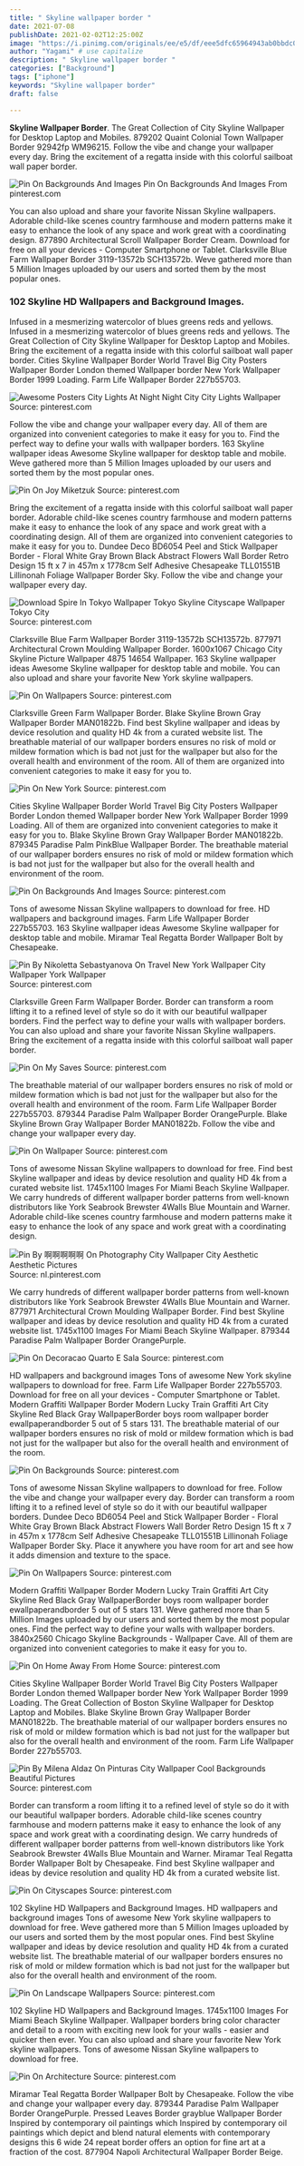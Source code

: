 ```yaml
---
title: " Skyline wallpaper border "
date: 2021-07-08
publishDate: 2021-02-02T12:25:00Z
image: "https://i.pinimg.com/originals/ee/e5/df/eee5dfc65964943ab0bbdc0f7b134b17.png"
author: "Yagami" # use capitalize
description: " Skyline wallpaper border "
categories: ["Background"]
tags: ["iphone"]
keywords: "Skyline wallpaper border"
draft: false

---
```



**Skyline Wallpaper Border**. The Great Collection of City Skyline Wallpaper for Desktop Laptop and Mobiles. 879202 Quaint Colonial Town Wallpaper Border 92942fp WM96215. Follow the vibe and change your wallpaper every day. Bring the excitement of a regatta inside with this colorful sailboat wall paper border.

![Pin On Backgrounds And Images](https://i.pinimg.com/originals/a1/20/43/a12043713444b6b319f4427f492bfe38.jpg "Pin On Backgrounds And Images")
Pin On Backgrounds And Images From pinterest.com


You can also upload and share your favorite Nissan Skyline wallpapers. Adorable child-like scenes country farmhouse and modern patterns make it easy to enhance the look of any space and work great with a coordinating design. 877890 Architectural Scroll Wallpaper Border Cream. Download for free on all your devices - Computer Smartphone or Tablet. Clarksville Blue Farm Wallpaper Border 3119-13572b SCH13572b. Weve gathered more than 5 Million Images uploaded by our users and sorted them by the most popular ones.

### 102 Skyline HD Wallpapers and Background Images.

Infused in a mesmerizing watercolor of blues greens reds and yellows. Infused in a mesmerizing watercolor of blues greens reds and yellows. The Great Collection of City Skyline Wallpaper for Desktop Laptop and Mobiles. Bring the excitement of a regatta inside with this colorful sailboat wall paper border. Cities Skyline Wallpaper Border World Travel Big City Posters Wallpaper Border London themed Wallpaper border New York Wallpaper Border 1999 Loading. Farm Life Wallpaper Border 227b55703.


![Awesome Posters City Lights At Night Night City City Lights Wallpaper](https://i.pinimg.com/originals/e5/03/10/e503101ceba17b7c859d9ebfcfc95b17.jpg "Awesome Posters City Lights At Night Night City City Lights Wallpaper")
Source: pinterest.com

Follow the vibe and change your wallpaper every day. All of them are organized into convenient categories to make it easy for you to. Find the perfect way to define your walls with wallpaper borders. 163 Skyline wallpaper ideas Awesome Skyline wallpaper for desktop table and mobile. Weve gathered more than 5 Million Images uploaded by our users and sorted them by the most popular ones.

![Pin On Joy Miketzuk](https://i.pinimg.com/originals/3c/92/cb/3c92cb653815e8f8d9b1ce2c8ca313eb.jpg "Pin On Joy Miketzuk")
Source: pinterest.com

Bring the excitement of a regatta inside with this colorful sailboat wall paper border. Adorable child-like scenes country farmhouse and modern patterns make it easy to enhance the look of any space and work great with a coordinating design. All of them are organized into convenient categories to make it easy for you to. Dundee Deco BD6054 Peel and Stick Wallpaper Border - Floral White Gray Brown Black Abstract Flowers Wall Border Retro Design 15 ft x 7 in 457m x 1778cm Self Adhesive Chesapeake TLL01551B Lillinonah Foliage Wallpaper Border Sky. Follow the vibe and change your wallpaper every day.

![Download Spire In Tokyo Wallpaper Tokyo Skyline Cityscape Wallpaper Tokyo City](https://i.pinimg.com/originals/de/91/a4/de91a49906e0b0b71fe3a92156a2cf3f.jpg "Download Spire In Tokyo Wallpaper Tokyo Skyline Cityscape Wallpaper Tokyo City")
Source: pinterest.com

Clarksville Blue Farm Wallpaper Border 3119-13572b SCH13572b. 877971 Architectural Crown Moulding Wallpaper Border. 1600x1067 Chicago City Skyline Picture Wallpaper 4875 14654 Wallpaper. 163 Skyline wallpaper ideas Awesome Skyline wallpaper for desktop table and mobile. You can also upload and share your favorite New York skyline wallpapers.

![Pin On Wallpapers](https://i.pinimg.com/originals/e1/92/2d/e1922dae66c8b8b12edd62d11c0b572b.jpg "Pin On Wallpapers")
Source: pinterest.com

Clarksville Green Farm Wallpaper Border. Blake Skyline Brown Gray Wallpaper Border MAN01822b. Find best Skyline wallpaper and ideas by device resolution and quality HD 4k from a curated website list. The breathable material of our wallpaper borders ensures no risk of mold or mildew formation which is bad not just for the wallpaper but also for the overall health and environment of the room. All of them are organized into convenient categories to make it easy for you to.

![Pin On New York](https://i.pinimg.com/originals/ae/29/59/ae2959ecb492fd81a6351fda26e06863.jpg "Pin On New York")
Source: pinterest.com

Cities Skyline Wallpaper Border World Travel Big City Posters Wallpaper Border London themed Wallpaper border New York Wallpaper Border 1999 Loading. All of them are organized into convenient categories to make it easy for you to. Blake Skyline Brown Gray Wallpaper Border MAN01822b. 879345 Paradise Palm PinkBlue Wallpaper Border. The breathable material of our wallpaper borders ensures no risk of mold or mildew formation which is bad not just for the wallpaper but also for the overall health and environment of the room.

![Pin On Backgrounds And Images](https://i.pinimg.com/originals/a1/20/43/a12043713444b6b319f4427f492bfe38.jpg "Pin On Backgrounds And Images")
Source: pinterest.com

Tons of awesome Nissan Skyline wallpapers to download for free. HD wallpapers and background images. Farm Life Wallpaper Border 227b55703. 163 Skyline wallpaper ideas Awesome Skyline wallpaper for desktop table and mobile. Miramar Teal Regatta Border Wallpaper Bolt by Chesapeake.

![Pin By Nikoletta Sebastyanova On Travel New York Wallpaper City Wallpaper York Wallpaper](https://i.pinimg.com/originals/a0/cb/8e/a0cb8eb6e343437aff382fbe0091be66.jpg "Pin By Nikoletta Sebastyanova On Travel New York Wallpaper City Wallpaper York Wallpaper")
Source: pinterest.com

Clarksville Green Farm Wallpaper Border. Border can transform a room lifting it to a refined level of style so do it with our beautiful wallpaper borders. Find the perfect way to define your walls with wallpaper borders. You can also upload and share your favorite Nissan Skyline wallpapers. Bring the excitement of a regatta inside with this colorful sailboat wall paper border.

![Pin On My Saves](https://i.pinimg.com/originals/d8/7e/e3/d87ee381e69fc49b0686855f65df920c.jpg "Pin On My Saves")
Source: pinterest.com

The breathable material of our wallpaper borders ensures no risk of mold or mildew formation which is bad not just for the wallpaper but also for the overall health and environment of the room. Farm Life Wallpaper Border 227b55703. 879344 Paradise Palm Wallpaper Border OrangePurple. Blake Skyline Brown Gray Wallpaper Border MAN01822b. Follow the vibe and change your wallpaper every day.

![Pin On Wallpaper](https://i.pinimg.com/originals/4a/5a/9b/4a5a9b3ecd4a0e0b78242a61bd7f8541.jpg "Pin On Wallpaper")
Source: pinterest.com

Tons of awesome Nissan Skyline wallpapers to download for free. Find best Skyline wallpaper and ideas by device resolution and quality HD 4k from a curated website list. 1745x1100 Images For Miami Beach Skyline Wallpaper. We carry hundreds of different wallpaper border patterns from well-known distributors like York Seabrook Brewster 4Walls Blue Mountain and Warner. Adorable child-like scenes country farmhouse and modern patterns make it easy to enhance the look of any space and work great with a coordinating design.

![Pin By 啊啊啊啊啊 On Photography City Wallpaper City Aesthetic Aesthetic Pictures](https://i.pinimg.com/736x/01/1d/c2/011dc20de9455c3e28595802988681ea.jpg "Pin By 啊啊啊啊啊 On Photography City Wallpaper City Aesthetic Aesthetic Pictures")
Source: nl.pinterest.com

We carry hundreds of different wallpaper border patterns from well-known distributors like York Seabrook Brewster 4Walls Blue Mountain and Warner. 877971 Architectural Crown Moulding Wallpaper Border. Find best Skyline wallpaper and ideas by device resolution and quality HD 4k from a curated website list. 1745x1100 Images For Miami Beach Skyline Wallpaper. 879344 Paradise Palm Wallpaper Border OrangePurple.

![Pin On Decoracao Quarto E Sala](https://i.pinimg.com/474x/97/63/0e/97630ef62daee131fbd5cd35e48f7eb0.jpg "Pin On Decoracao Quarto E Sala")
Source: pinterest.com

HD wallpapers and background images Tons of awesome New York skyline wallpapers to download for free. Farm Life Wallpaper Border 227b55703. Download for free on all your devices - Computer Smartphone or Tablet. Modern Graffiti Wallpaper Border Modern Lucky Train Graffiti Art City Skyline Red Black Gray WallpaperBorder boys room wallpaper border ewallpaperandborder 5 out of 5 stars 131. The breathable material of our wallpaper borders ensures no risk of mold or mildew formation which is bad not just for the wallpaper but also for the overall health and environment of the room.

![Pin On Backgrounds](https://i.pinimg.com/originals/9c/8f/29/9c8f295f15872f09e9ab90823efc484f.jpg "Pin On Backgrounds")
Source: pinterest.com

Tons of awesome Nissan Skyline wallpapers to download for free. Follow the vibe and change your wallpaper every day. Border can transform a room lifting it to a refined level of style so do it with our beautiful wallpaper borders. Dundee Deco BD6054 Peel and Stick Wallpaper Border - Floral White Gray Brown Black Abstract Flowers Wall Border Retro Design 15 ft x 7 in 457m x 1778cm Self Adhesive Chesapeake TLL01551B Lillinonah Foliage Wallpaper Border Sky. Place it anywhere you have room for art and see how it adds dimension and texture to the space.

![Pin On Wallpapers](https://i.pinimg.com/originals/84/6f/01/846f015435922ab8802c767678b43383.jpg "Pin On Wallpapers")
Source: pinterest.com

Modern Graffiti Wallpaper Border Modern Lucky Train Graffiti Art City Skyline Red Black Gray WallpaperBorder boys room wallpaper border ewallpaperandborder 5 out of 5 stars 131. Weve gathered more than 5 Million Images uploaded by our users and sorted them by the most popular ones. Find the perfect way to define your walls with wallpaper borders. 3840x2560 Chicago Skyline Backgrounds - Wallpaper Cave. All of them are organized into convenient categories to make it easy for you to.

![Pin On Home Away From Home](https://i.pinimg.com/originals/fc/a4/94/fca49492ac702aa25a5306a56e93eb27.jpg "Pin On Home Away From Home")
Source: pinterest.com

Cities Skyline Wallpaper Border World Travel Big City Posters Wallpaper Border London themed Wallpaper border New York Wallpaper Border 1999 Loading. The Great Collection of Boston Skyline Wallpaper for Desktop Laptop and Mobiles. Blake Skyline Brown Gray Wallpaper Border MAN01822b. The breathable material of our wallpaper borders ensures no risk of mold or mildew formation which is bad not just for the wallpaper but also for the overall health and environment of the room. Farm Life Wallpaper Border 227b55703.

![Pin By Milena Aldaz On Pinturas City Wallpaper Cool Backgrounds Beautiful Pictures](https://i.pinimg.com/736x/0b/d5/06/0bd5061418c4051da2c04e188a52ecfc.jpg "Pin By Milena Aldaz On Pinturas City Wallpaper Cool Backgrounds Beautiful Pictures")
Source: pinterest.com

Border can transform a room lifting it to a refined level of style so do it with our beautiful wallpaper borders. Adorable child-like scenes country farmhouse and modern patterns make it easy to enhance the look of any space and work great with a coordinating design. We carry hundreds of different wallpaper border patterns from well-known distributors like York Seabrook Brewster 4Walls Blue Mountain and Warner. Miramar Teal Regatta Border Wallpaper Bolt by Chesapeake. Find best Skyline wallpaper and ideas by device resolution and quality HD 4k from a curated website list.

![Pin On Cityscapes](https://i.pinimg.com/originals/01/f9/2c/01f92c3c69fc6356f6921e6711aabcb0.jpg "Pin On Cityscapes")
Source: pinterest.com

102 Skyline HD Wallpapers and Background Images. HD wallpapers and background images Tons of awesome New York skyline wallpapers to download for free. Weve gathered more than 5 Million Images uploaded by our users and sorted them by the most popular ones. Find best Skyline wallpaper and ideas by device resolution and quality HD 4k from a curated website list. The breathable material of our wallpaper borders ensures no risk of mold or mildew formation which is bad not just for the wallpaper but also for the overall health and environment of the room.

![Pin On Landscape Wallpapers](https://i.pinimg.com/originals/a7/5a/cc/a75acc79594ae8c86f0d0282b1817c27.jpg "Pin On Landscape Wallpapers")
Source: pinterest.com

102 Skyline HD Wallpapers and Background Images. 1745x1100 Images For Miami Beach Skyline Wallpaper. Wallpaper borders bring color character and detail to a room with exciting new look for your walls - easier and quicker then ever. You can also upload and share your favorite New York skyline wallpapers. Tons of awesome Nissan Skyline wallpapers to download for free.

![Pin On Architecture](https://i.pinimg.com/originals/ee/e5/df/eee5dfc65964943ab0bbdc0f7b134b17.png "Pin On Architecture")
Source: pinterest.com

Miramar Teal Regatta Border Wallpaper Bolt by Chesapeake. Follow the vibe and change your wallpaper every day. 879344 Paradise Palm Wallpaper Border OrangePurple. Pressed Leaves Border grayblue Wallpaper Border Inspired by contemporary oil paintings which Inspired by contemporary oil paintings which depict and blend natural elements with contemporary designs this 6 wide 24 repeat border offers an option for fine art at a fraction of the cost. 877904 Napoli Architectural Wallpaper Border Beige.

